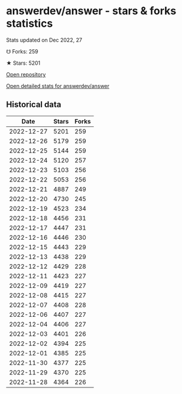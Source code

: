 # answerdev/answer - stars & forks statistics

Stats updated on Dec 2022, 27

☋ Forks: 259

★ Stars: 5201

[Open repository](https://github.com/answerdev/answer)

[Open detailed stats for answerdev/answer](https://reviewgithub.com/rep/answerdev/answer)

## Historical data
| Date | Stars | Forks |
|------|-------|-------|
| 2022-12-27 | 5201 | 259 | 
| 2022-12-26 | 5179 | 259 | 
| 2022-12-25 | 5144 | 259 | 
| 2022-12-24 | 5120 | 257 | 
| 2022-12-23 | 5103 | 256 | 
| 2022-12-22 | 5053 | 256 | 
| 2022-12-21 | 4887 | 249 | 
| 2022-12-20 | 4730 | 245 | 
| 2022-12-19 | 4523 | 234 | 
| 2022-12-18 | 4456 | 231 | 
| 2022-12-17 | 4447 | 231 | 
| 2022-12-16 | 4446 | 230 | 
| 2022-12-15 | 4443 | 229 | 
| 2022-12-13 | 4438 | 229 | 
| 2022-12-12 | 4429 | 228 | 
| 2022-12-11 | 4423 | 227 | 
| 2022-12-09 | 4419 | 227 | 
| 2022-12-08 | 4415 | 227 | 
| 2022-12-07 | 4408 | 228 | 
| 2022-12-06 | 4407 | 227 | 
| 2022-12-04 | 4406 | 227 | 
| 2022-12-03 | 4401 | 226 | 
| 2022-12-02 | 4394 | 225 | 
| 2022-12-01 | 4385 | 225 | 
| 2022-11-30 | 4377 | 225 | 
| 2022-11-29 | 4370 | 225 | 
| 2022-11-28 | 4364 | 226 | 

